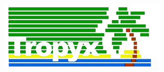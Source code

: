 ![tropyx.com logo](https://raw.githubusercontent.com/tropyx/tropyx.github.io/master/tropyx-transparent.gif)
